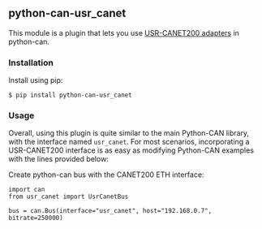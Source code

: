 ## python-can-usr_canet



This module is a plugin that lets you use [USR-CANET200 adapters](https://www.pusr.com/products/can-to-ethernet-converters-usr-canet200.html) in python-can.


### Installation

Install using pip:

    $ pip install python-can-usr_canet


### Usage

Overall, using this plugin is quite similar to the main Python-CAN library, with the interface named `usr_canet`. For most scenarios, incorporating a USR-CANET200 interface is as easy as modifying Python-CAN examples with the lines provided below:

Create python-can bus with the CANET200 ETH interface:

    import can
    from usr_canet import UsrCanetBus

    bus = can.Bus(interface="usr_canet", host="192.168.0.7", bitrate=250000)
